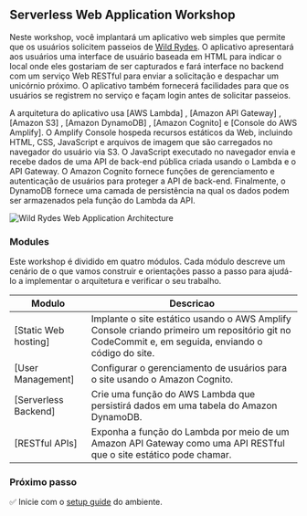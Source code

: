 ## Serverless Web Application Workshop

Neste workshop, você implantará um aplicativo web simples que permite que os usuários solicitem passeios de [Wild Rydes][wildrydes]. O aplicativo apresentará aos usuários uma interface de usuário baseada em HTML para indicar o local onde eles gostariam de ser capturados e fará interface no backend com um serviço Web RESTful para enviar a solicitação e despachar um unicórnio próximo. O aplicativo também fornecerá facilidades para que os usuários se registrem no serviço e façam login antes de solicitar passeios.

A arquitetura do aplicativo usa [AWS Lambda] , [Amazon API Gateway] , [Amazon S3] , [Amazon DynamoDB] , [Amazon Cognito]  e [Console do AWS Amplify]. O Amplify Console hospeda recursos estáticos da Web, incluindo HTML, CSS, JavaScript e arquivos de imagem que são carregados no navegador do usuário via S3. O JavaScript executado no navegador envia e recebe dados de uma API de back-end pública criada usando o Lambda e o API Gateway. O Amazon Cognito fornece funções de gerenciamento e autenticação de usuários para proteger a API de back-end. Finalmente, o DynamoDB fornece uma camada de persistência na qual os dados podem ser armazenados pela função do Lambda da API.


![Wild Rydes Web Application Architecture](images/wildrydes-complete-architecture.png)

### Modules

Este workshop é dividido em quatro módulos. Cada módulo descreve um cenário de
o que vamos construir e orientações passo a passo para ajudá-lo a implementar o
arquitetura e verificar o seu trabalho.

| Modulo | Descricao |
| ---------------- | -------------------------------------------------------- |
| [Static Web hosting]| Implante o site estático usando o AWS Amplify Console criando primeiro um repositório git no CodeCommit e, em seguida, enviando o código do site. |
| [User Management] | Configurar o gerenciamento de usuários para o site usando o Amazon Cognito. |
| [Serverless Backend]| Crie uma função do AWS Lambda que persistirá dados em uma tabela do Amazon DynamoDB. |
| [RESTful APIs] | Exponha a função do Lambda por meio de um Amazon API Gateway como uma API RESTful que o site estático pode chamar. |



### Próximo passo

:white_check_mark: Inicie com o [setup guide][setup] do ambiente.

[wildrydes]: http://wildrydes.com/
[unicorns]: http://www.wildrydes.com/unicorns.html
[amplify-console]: https://aws.amazon.com/amplify/console/
[cognito]: https://aws.amazon.com/cognito/
[lambda]: https://aws.amazon.com/lambda/
[api-gw]: https://aws.amazon.com/api-gateway/
[s3]: https://aws.amazon.com/s3/
[dynamodb]: https://aws.amazon.com/dynamodb/
[setup]: 0_Setup/
[static-web-hosting]: 1_StaticWebHosting/
[user-management]: 2_UserManagement/
[serverless-backend]: 3_ServerlessBackend/
[restful-apis]: 4_RESTfulAPIs/
[cleanup]: 9_CleanUp/
